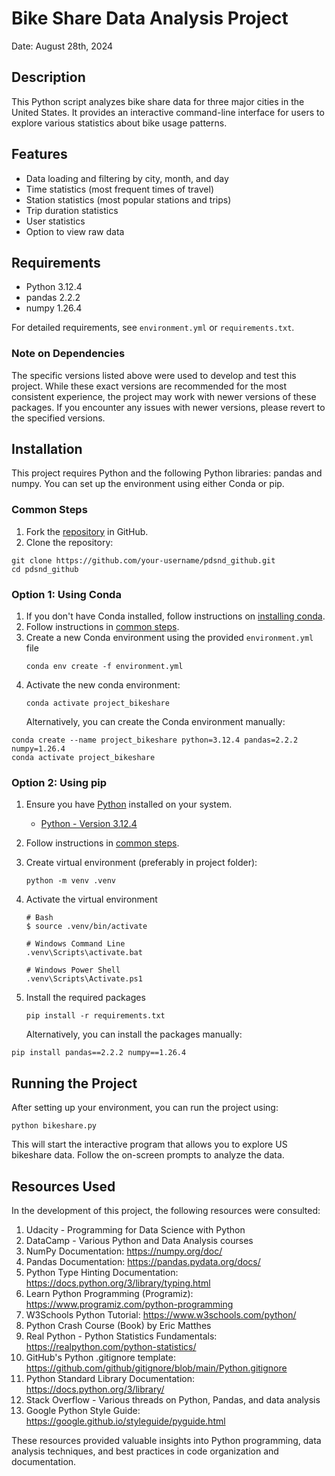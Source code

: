 # Bike Share Data Analysis Project

Date: August 28th, 2024

## Description

This Python script analyzes bike share data for three major cities in the United States. It provides an interactive command-line interface for users to explore various statistics about bike usage patterns.

## Features

- Data loading and filtering by city, month, and day
- Time statistics (most frequent times of travel)
- Station statistics (most popular stations and trips)
- Trip duration statistics
- User statistics
- Option to view raw data

## Requirements

- Python 3.12.4
- pandas 2.2.2
- numpy 1.26.4

For detailed requirements, see `environment.yml` or `requirements.txt`.

### Note on Dependencies

The specific versions listed above were used to develop and test this project. While these exact versions are recommended for the most consistent experience, the project may work with newer versions of these packages. If you encounter any issues with newer versions, please revert to the specified versions.

## Installation

This project requires Python and the following Python libraries: pandas and numpy. You can set up the environment using either Conda or pip.

### Common Steps

1. Fork the [repository](https://github.com/javed-taha/pdsnd_github.git) in GitHub.
2. Clone the repository:

```shell
git clone https://github.com/your-username/pdsnd_github.git
cd pdsnd_github
```

### Option 1: Using Conda

1. If you don't have Conda installed, follow instructions on [installing conda](https://conda.io/projects/conda/en/latest/user-guide/install/index.html).
2. Follow instructions in [common steps](#common-steps).
3. Create a new Conda environment using the provided `environment.yml` file
   ```shell
   conda env create -f environment.yml
   ```
4. Activate the new conda environment:
   ```shell
   conda activate project_bikeshare
   ```
   Alternatively, you can create the Conda environment manually:

```shell
conda create --name project_bikeshare python=3.12.4 pandas=2.2.2 numpy=1.26.4
conda activate project_bikeshare
```

### Option 2: Using pip

1. Ensure you have [Python](https://www.python.org/downloads/) installed on your system.
   - [Python - Version 3.12.4](https://www.python.org/downloads/release/python-3124/)
2. Follow instructions in [common steps](#common-steps).
3. Create virtual environment (preferably in project folder):
   ```shell
   python -m venv .venv
   ```
4. Activate the virtual environment

   ```shell
   # Bash
   $ source .venv/bin/activate

   # Windows Command Line
   .venv\Scripts\activate.bat

   # Windows Power Shell
   .venv\Scripts\Activate.ps1
   ```

5. Install the required packages
   ```shell
   pip install -r requirements.txt
   ```
   Alternatively, you can install the packages manually:

```shell
pip install pandas==2.2.2 numpy==1.26.4
```

## Running the Project

After setting up your environment, you can run the project using:

```
python bikeshare.py
```

This will start the interactive program that allows you to explore US bikeshare data. Follow the on-screen prompts to analyze the data.

## Resources Used

In the development of this project, the following resources were consulted:

1. Udacity - Programming for Data Science with Python
2. DataCamp - Various Python and Data Analysis courses
3. NumPy Documentation: https://numpy.org/doc/
4. Pandas Documentation: https://pandas.pydata.org/docs/
5. Python Type Hinting Documentation: https://docs.python.org/3/library/typing.html
6. Learn Python Programming (Programiz): https://www.programiz.com/python-programming
7. W3Schools Python Tutorial: https://www.w3schools.com/python/
8. Python Crash Course (Book) by Eric Matthes
9. Real Python - Python Statistics Fundamentals: https://realpython.com/python-statistics/
10. GitHub's Python .gitignore template: https://github.com/github/gitignore/blob/main/Python.gitignore
11. Python Standard Library Documentation: https://docs.python.org/3/library/
12. Stack Overflow - Various threads on Python, Pandas, and data analysis
13. Google Python Style Guide: https://google.github.io/styleguide/pyguide.html

These resources provided valuable insights into Python programming, data analysis techniques, and best practices in code organization and documentation.
